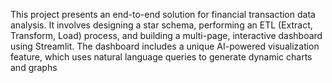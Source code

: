 This project presents an end-to-end solution for financial transaction data analysis. It involves designing a star schema, performing an ETL (Extract, Transform, Load) process, and building a multi-page, interactive dashboard using Streamlit. The dashboard includes a unique AI-powered visualization feature, which uses natural language queries to generate dynamic charts and graphs
